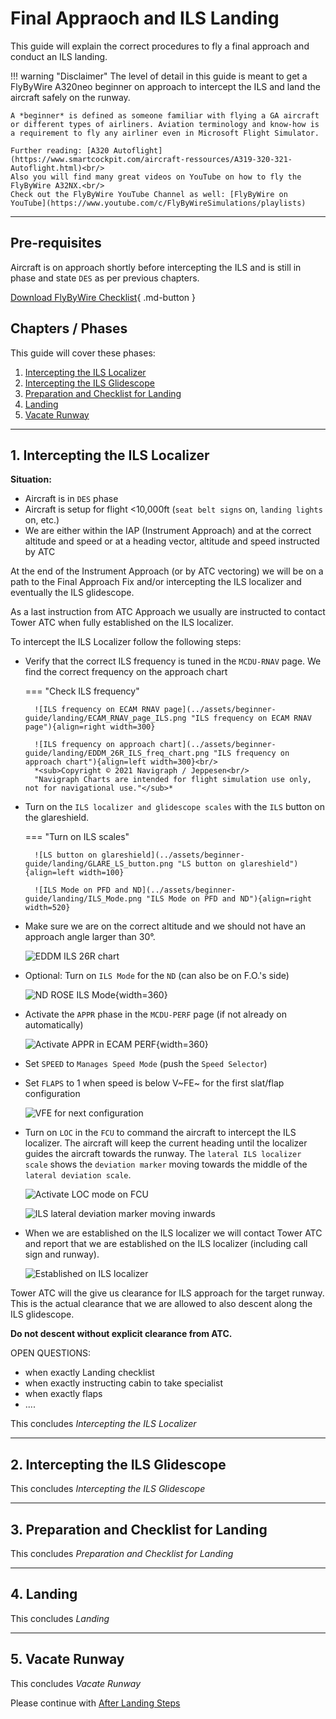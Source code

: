 # Final Appraoch and ILS Landing

This guide will explain the correct procedures to fly a final approach and conduct an ILS landing.


!!! warning "Disclaimer"
    The level of detail in this guide is meant to get a FlyByWire A320neo
    beginner on approach to intercept the ILS and land the aircraft safely on the runway.

    A *beginner* is defined as someone familiar with flying a GA aircraft 
    or different types of airliners. Aviation terminology and know-how is 
    a requirement to fly any airliner even in Microsoft Flight Simulator.
    
    Further reading: [A320 Autoflight](https://www.smartcockpit.com/aircraft-ressources/A319-320-321-Autoflight.html)<br/>
    Also you will find many great videos on YouTube on how to fly the FlyByWire A32NX.<br/>
    Check out the FlyByWire YouTube Channel as well: [FlyByWire on YouTube](https://www.youtube.com/c/FlyByWireSimulations/playlists)

---

## Pre-requisites

Aircraft is on approach shortly before intercepting the ILS and is still in phase and state `DES` as per previous chapters.

[Download FlyByWire Checklist](../assets/FBW_A32NX_CHECKLIST.pdf){ .md-button }

## Chapters / Phases

This guide will cover these phases:

1. [Intercepting the ILS Localizer](#1-intercepting-the-ils-localizer)
2. [Intercepting the ILS Glidescope](#2-intercepting-the-ils-glidescope)
3. [Preparation and Checklist for Landing](#3-preparation-and-checklist-for-landing)
4. [Landing](#4-landing)
5. [Vacate Runway](#5-vacate-runway)

---

## 1. Intercepting the ILS Localizer


**Situation:**

- Aircraft is in `DES` phase
- Aircraft is setup for flight <10,000ft (`seat belt signs` on, `landing lights` on, etc.)
- We are either within the IAP (Instrument Approach) and at the correct altitude and speed or at a heading vector, altitude and speed instructed by ATC

At the end of the Instrument Approach (or by ATC vectoring) we will be on a path to the Final Approach Fix and/or intercepting the ILS localizer and eventually the ILS glidescope.

As a last instruction from ATC Approach we usually are instructed to contact Tower ATC when fully established on the ILS localizer.

To intercept the ILS Localizer follow the following steps:

- Verify that the correct ILS frequency is tuned in the `MCDU-RNAV` page. We find the correct frequency on the approach chart<br/>

    === "Check ILS frequency"

        ![ILS frequency on ECAM RNAV page](../assets/beginner-guide/landing/ECAM_RNAV_page_ILS.png "ILS frequency on ECAM RNAV page"){align=right width=300}

        ![ILS frequency on approach chart](../assets/beginner-guide/landing/EDDM_26R_ILS_freq_chart.png "ILS frequency on approach chart"){align=left width=300}<br/>
        *<sub>Copyright © 2021 Navigraph / Jeppesen<br/>
        "Navigraph Charts are intended for flight simulation use only, not for navigational use."</sub>*

- Turn on the `ILS localizer and glidescope scales` with the `ILS` button on the glareshield.

    === "Turn on ILS scales"

        ![LS button on glareshield](../assets/beginner-guide/landing/GLARE_LS_button.png "LS button on glareshield"){align=left width=100}
      
        ![ILS Mode on PFD and ND](../assets/beginner-guide/landing/ILS_Mode.png "ILS Mode on PFD and ND"){align=right width=520}  

- Make sure we are on the correct altitude and we should not have an approach angle larger than 30°.<br/>

    ![EDDM ILS 26R chart](../assets/beginner-guide/landing/EDDM_ILS_26R_30_chart.png "EDDM ILS 26R chart")

- Optional: Turn on `ILS Mode` for the `ND` (can also be on F.O.'s side)

    ![ND ROSE ILS Mode](../assets/beginner-guide/landing/ND_ROSE_ILS_Mode.png "ND ROSE ILS Mode"){width=360}

- Activate the `APPR` phase in the `MCDU-PERF` page (if not already on automatically)

    ![Activate APPR in ECAM PERF](../assets/beginner-guide/landing/ECAM_PERF_activate_APPR.png "Activate APPR in ECAM PERF"){width=360}

- Set `SPEED` to `Manages Speed Mode` (push the `Speed Selector`)
- Set `FLAPS` to 1 when speed is below V~FE~ for the first slat/flap configuration

    ![VFE for next configuration](../assets/beginner-guide/landing/PFD_Speedband_flaps_marker.png "VFE for next configuration")

- Turn on `LOC` in the `FCU` to command the aircraft to intercept the ILS localizer. The aircraft will keep the current heading until the localizer guides the aircraft towards the runway. The `lateral ILS localizer scale` shows the `deviation marker` moving towards the middle of the `lateral deviation scale`.

    ![Activate LOC mode on FCU](../assets/beginner-guide/landing/FCU_LOC.png "Activate LOC mode on FCU")

    ![ILS lateral deviation marker moving inwards](../assets/beginner-guide/landing/PFD_ILS_deviation_scale.png "ILS lateral deviation marker moving inwards")

- When we are established on the ILS localizer we will contact Tower ATC and report that we are established on the ILS localizer (including call sign and runway).

    ![Established on ILS localizer](../assets/beginner-guide/landing/PFD_ND_established.png "Established on ILS localizer")

Tower ATC will the give us clearance for ILS approach for the target runway. This is the actual clearance that we are allowed to also descent along the ILS glidescope.

**Do not descent without explicit clearance from ATC.**

OPEN QUESTIONS:

* when exactly Landing checklist
* when exactly instructing cabin to take specialist
* when exactly flaps
* ....

This concludes *Intercepting the ILS Localizer*

---

## 2. Intercepting the ILS Glidescope


This concludes *Intercepting the ILS Glidescope*

---

## 3. Preparation and Checklist for Landing


This concludes *Preparation and Checklist for Landing*

---

## 4. Landing


This concludes *Landing*

---

## 5. Vacate Runway


This concludes *Vacate Runway*

Please continue with [After Landing Steps](after-landing-steps.md)
